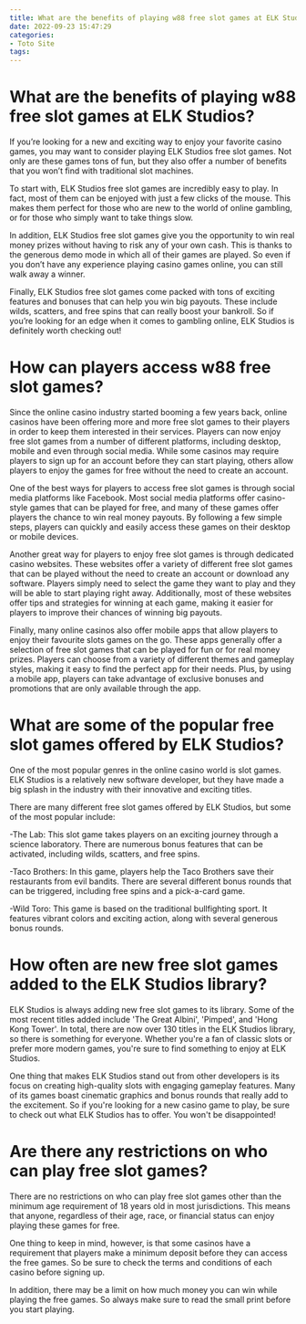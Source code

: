 ```yaml
---
title: What are the benefits of playing w88 free slot games at ELK Studios
date: 2022-09-23 15:47:29
categories:
- Toto Site
tags:
---
```



#  What are the benefits of playing w88 free slot games at ELK Studios?

If you’re looking for a new and exciting way to enjoy your favorite casino games, you may want to consider playing ELK Studios free slot games. Not only are these games tons of fun, but they also offer a number of benefits that you won’t find with traditional slot machines.

To start with, ELK Studios free slot games are incredibly easy to play. In fact, most of them can be enjoyed with just a few clicks of the mouse. This makes them perfect for those who are new to the world of online gambling, or for those who simply want to take things slow.

In addition, ELK Studios free slot games give you the opportunity to win real money prizes without having to risk any of your own cash. This is thanks to the generous demo mode in which all of their games are played. So even if you don’t have any experience playing casino games online, you can still walk away a winner.

Finally, ELK Studios free slot games come packed with tons of exciting features and bonuses that can help you win big payouts. These include wilds, scatters, and free spins that can really boost your bankroll. So if you’re looking for an edge when it comes to gambling online, ELK Studios is definitely worth checking out!

#  How can players access w88 free slot games?

Since the online casino industry started booming a few years back, online casinos have been offering more and more free slot games to their players in order to keep them interested in their services. Players can now enjoy free slot games from a number of different platforms, including desktop, mobile and even through social media. While some casinos may require players to sign up for an account before they can start playing, others allow players to enjoy the games for free without the need to create an account.

One of the best ways for players to access free slot games is through social media platforms like Facebook. Most social media platforms offer casino-style games that can be played for free, and many of these games offer players the chance to win real money payouts. By following a few simple steps, players can quickly and easily access these games on their desktop or mobile devices.

Another great way for players to enjoy free slot games is through dedicated casino websites. These websites offer a variety of different free slot games that can be played without the need to create an account or download any software. Players simply need to select the game they want to play and they will be able to start playing right away. Additionally, most of these websites offer tips and strategies for winning at each game, making it easier for players to improve their chances of winning big payouts.

Finally, many online casinos also offer mobile apps that allow players to enjoy their favourite slots games on the go. These apps generally offer a selection of free slot games that can be played for fun or for real money prizes. Players can choose from a variety of different themes and gameplay styles, making it easy to find the perfect app for their needs. Plus, by using a mobile app, players can take advantage of exclusive bonuses and promotions that are only available through the app.

#  What are some of the popular free slot games offered by ELK Studios?

One of the most popular genres in the online casino world is slot games. ELK Studios is a relatively new software developer, but they have made a big splash in the industry with their innovative and exciting titles.

There are many different free slot games offered by ELK Studios, but some of the most popular include:

-The Lab: This slot game takes players on an exciting journey through a science laboratory. There are numerous bonus features that can be activated, including wilds, scatters, and free spins.

-Taco Brothers: In this game, players help the Taco Brothers save their restaurants from evil bandits. There are several different bonus rounds that can be triggered, including free spins and a pick-a-card game.

-Wild Toro: This game is based on the traditional bullfighting sport. It features vibrant colors and exciting action, along with several generous bonus rounds.

#  How often are new free slot games added to the ELK Studios library?

ELK Studios is always adding new free slot games to its library. Some of the most recent titles added include 'The Great Albini', 'Pimped', and 'Hong Kong Tower'. In total, there are now over 130 titles in the ELK Studios library, so there is something for everyone. Whether you're a fan of classic slots or prefer more modern games, you're sure to find something to enjoy at ELK Studios.

One thing that makes ELK Studios stand out from other developers is its focus on creating high-quality slots with engaging gameplay features. Many of its games boast cinematic graphics and bonus rounds that really add to the excitement. So if you're looking for a new casino game to play, be sure to check out what ELK Studios has to offer. You won't be disappointed!

#  Are there any restrictions on who can play free slot games?

There are no restrictions on who can play free slot games other than the minimum age requirement of 18 years old in most jurisdictions. This means that anyone, regardless of their age, race, or financial status can enjoy playing these games for free.

One thing to keep in mind, however, is that some casinos have a requirement that players make a minimum deposit before they can access the free games. So be sure to check the terms and conditions of each casino before signing up.

In addition, there may be a limit on how much money you can win while playing the free games. So always make sure to read the small print before you start playing.